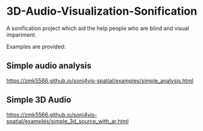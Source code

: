 #  3D-Audio-Visualization-Sonification

A sonification project which aid the help people who are blind and visual impariment.

Examples are provided:

## Simple audio analysis

https://zmk5566.github.io/soni4vis-spatial/examples/simple_analysis.html

## Simple 3D Audio 

https://zmk5566.github.io/soni4vis-spatial/examples/simple_3d_source_with_ar.html 
